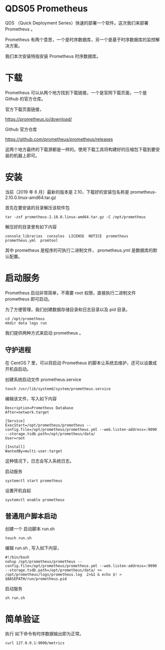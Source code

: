 # QDS05 Prometheus

QDS （Quick Deployment Series）快速的部署一个软件。这次我们来部署 Prometheus 。

Prometheus 有两个意思，一个是时序数据库，另一个是基于时序数据库的监控解决方案。

我们本次安装特指安装 Prometheus 时序数据库。

# 下载

Prometheus 可以从两个地方找到下载链接，一个是官网下载页面，一个是 Github 的官方仓库。

官方下载页面链接，

https://prometheus.io/download/

Github 官方仓库

https://github.com/prometheus/prometheus/releases


这两个地方最终的下载源都是一样的。使用下载工具将构建好的压缩包下载到要安装的机器上即可。

# 安装

当前（2019 年 6 月）最新的版本是 2.10，下载好的安装包名称是 prometheus-2.10.0.linux-amd64.tar.gz

首先在要安装的目录解压该软件包

```
tar -zxf prometheus-2.10.0.linux-amd64.tar.gz -C /opt/prometheus
```

解压好的目录里有如下内容

```
console_libraries  consoles  LICENSE  NOTICE  prometheus  prometheus.yml  promtool
```
其中 prometheus 是程序的可执行二进制文件， prometheus.yml 是数据库的默认配置。

# 启动服务

Prometheus 启动非常简单，不需要 root 权限，直接执行二进制文件 prometheus 即可启动。

为了方便管理，我们创建数据存储目录和日志目录以及 pid 目录。

```
cd /opt/prometheus
mkdir data logs run
```


我们提供两种方式来启动 prometheus 。

## 守护进程

在 CentOS 7 里，可以将启动 Prometheus 的脚本让系统去维护，还可以设置成开机自启动。 

创建系统启动文件 prometheus.service 

```
touch /usr/lib/systemd/system/prometheus.service
```

编辑该文件，写入如下内容

```
Description=Prometheus Database
After=network.target

[Service]
ExecStart=/opt/prometheus/prometheus --config.file=/opt/prometheus/prometheus.yml --web.listen-address=:9090 --storage.tsdb.path=/opt/prometheus/data/
User=root

[Install]
WantedBy=multi-user.target
```

这种情况下，日志会写入系统日志。

启动服务

```
systemctl start prometheus
```
设置开机自起
```
systemctl enable prometheus
```
## 普通用户脚本启动

创建一个 启动脚本 run.sh

```
touch run.sh
```
编辑 run.sh , 写入如下内容，

```
#!/bin/bash
nohup /opt/prometheus/prometheus --config.file=/opt/prometheus/prometheus.yml --web.listen-address=:9090 --storage.tsdb.path=/opt/prometheus/data/ >> /opt/prometheus/logs/prometheus.log  2>&1 & echo $! > $BASEPATH/run/prometheus.pid
```

启动服务 

```
sh run.sh
```

# 简单验证

执行 如下命令有时序数据输出即为正常。

```
curl 127.0.0.1:9090/metrics
```
